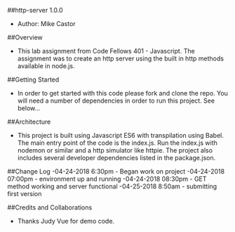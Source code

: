 ##http-server 1.0.0
- Author: Mike Castor

##Overview
- This lab assignment from Code Fellows 401 - Javascript.  The assignment was to create an http server using the built in http methods available in node.js.

##Getting Started
- In order to get started with this code please fork and clone the repo.  You will need a number of dependencies in order to run this project.  See below...

##Architecture
- This project is built using Javascript ES6 with transpilation using Babel.  The main entry point of the code is the index.js.  Run the index.js with nodemon or similar and a http simulator like httpie.  The project also includes several developer dependencies listed in the  package.json.

##Change Log
-04-24-2018 6:30pm - Began work on project
-04-24-2018 07:00pm - environment up and running 
-04-24-2018 08:30pm - GET method working and server functional
-04-25-2018 8:50am - submitting first version

##Credits and Collaborations
- Thanks Judy Vue for demo code.
